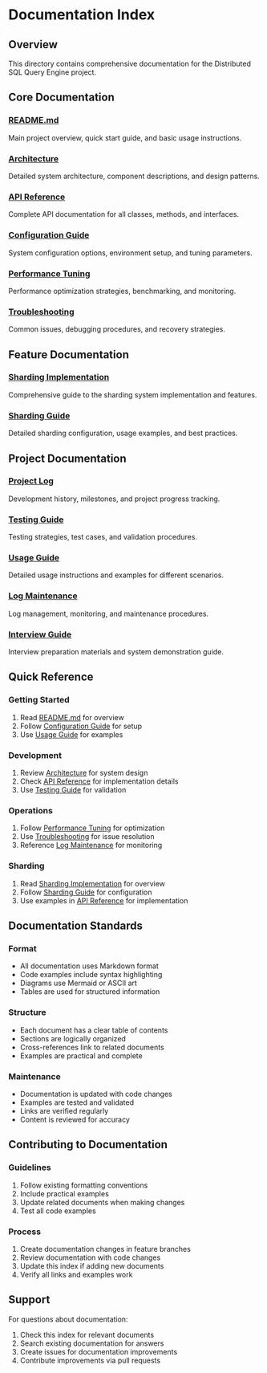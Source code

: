 # Documentation Index

## Overview

This directory contains comprehensive documentation for the Distributed SQL Query Engine project.

## Core Documentation

### [README.md](../README.md)

Main project overview, quick start guide, and basic usage instructions.

### [Architecture](architecture.md)

Detailed system architecture, component descriptions, and design patterns.

### [API Reference](api.md)

Complete API documentation for all classes, methods, and interfaces.

### [Configuration Guide](configuration.md)

System configuration options, environment setup, and tuning parameters.

### [Performance Tuning](performance.md)

Performance optimization strategies, benchmarking, and monitoring.

### [Troubleshooting](troubleshooting.md)

Common issues, debugging procedures, and recovery strategies.

## Feature Documentation

### [Sharding Implementation](sharding-implementation.md)

Comprehensive guide to the sharding system implementation and features.

### [Sharding Guide](sharding.md)

Detailed sharding configuration, usage examples, and best practices.

## Project Documentation

### [Project Log](project-log.md)

Development history, milestones, and project progress tracking.

### [Testing Guide](testing.md)

Testing strategies, test cases, and validation procedures.

### [Usage Guide](usage.md)

Detailed usage instructions and examples for different scenarios.

### [Log Maintenance](log-maintenance.md)

Log management, monitoring, and maintenance procedures.

### [Interview Guide](interview-guide.md)

Interview preparation materials and system demonstration guide.

## Quick Reference

### Getting Started

1. Read [README.md](../README.md) for overview
2. Follow [Configuration Guide](configuration.md) for setup
3. Use [Usage Guide](usage.md) for examples

### Development

1. Review [Architecture](architecture.md) for system design
2. Check [API Reference](api.md) for implementation details
3. Use [Testing Guide](testing.md) for validation

### Operations

1. Follow [Performance Tuning](performance.md) for optimization
2. Use [Troubleshooting](troubleshooting.md) for issue resolution
3. Reference [Log Maintenance](log-maintenance.md) for monitoring

### Sharding

1. Read [Sharding Implementation](sharding-implementation.md) for overview
2. Follow [Sharding Guide](sharding.md) for configuration
3. Use examples in [API Reference](api.md) for implementation

## Documentation Standards

### Format

- All documentation uses Markdown format
- Code examples include syntax highlighting
- Diagrams use Mermaid or ASCII art
- Tables are used for structured information

### Structure

- Each document has a clear table of contents
- Sections are logically organized
- Cross-references link to related documents
- Examples are practical and complete

### Maintenance

- Documentation is updated with code changes
- Examples are tested and validated
- Links are verified regularly
- Content is reviewed for accuracy

## Contributing to Documentation

### Guidelines

1. Follow existing formatting conventions
2. Include practical examples
3. Update related documents when making changes
4. Test all code examples

### Process

1. Create documentation changes in feature branches
2. Review documentation with code changes
3. Update this index if adding new documents
4. Verify all links and examples work

## Support

For questions about documentation:

1. Check this index for relevant documents
2. Search existing documentation for answers
3. Create issues for documentation improvements
4. Contribute improvements via pull requests

